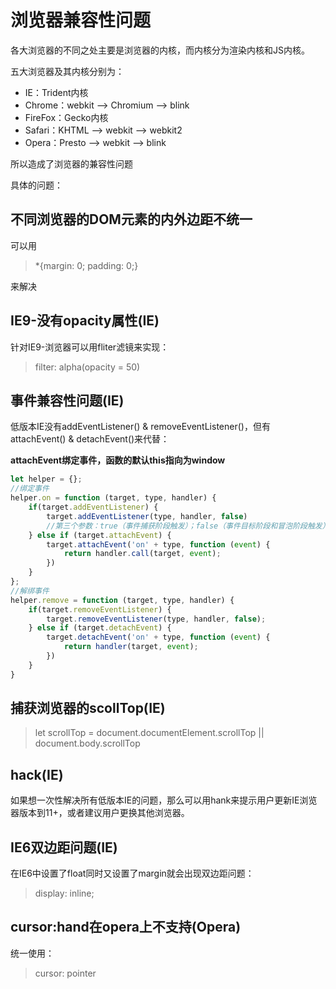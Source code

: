 # 浏览器兼容性问题

各大浏览器的不同之处主要是浏览器的内核，而内核分为渲染内核和JS内核。

五大浏览器及其内核分别为：

- IE：Trident内核
- Chrome：webkit --> Chromium  --> blink
- FireFox：Gecko内核
- Safari：KHTML --> webkit --> webkit2
- Opera：Presto --> webkit --> blink

所以造成了浏览器的兼容性问题

具体的问题：

## 不同浏览器的DOM元素的内外边距不统一

可以用

> *{margin: 0; padding: 0;}

来解决

## IE9-没有opacity属性(IE)

针对IE9-浏览器可以用fliter滤镜来实现：

> filter: alpha(opacity = 50)

## 事件兼容性问题(IE)

低版本IE没有addEventListener() & removeEventListener()，但有attachEvent() & detachEvent()来代替：

**attachEvent绑定事件，函数的默认this指向为window**

~~~js
let helper = {};
//绑定事件
helper.on = function (target, type, handler) {
    if(target.addEventListener) {
        target.addEventListener(type, handler, false)
        //第三个参数：true（事件捕获阶段触发）；false（事件目标阶段和冒泡阶段触发），如果想全阶段触发，那么可以写两个addEventListener()，一个为true，一个为false
    } else if (target.attachEvent) {
        target.attachEvent('on' + type, function (event) {
            return handler.call(target, event);
        })
    }
};
//解绑事件
helper.remove = function (target, type, handler) {
    if(target.removeEventListener) {
        target.removeEventListener(type, handler, false);
    } else if (target.detachEvent) {
        target.detachEvent('on' + type, function (event) {
            return handler(target, event);
        })
    }
}
~~~

## 捕获浏览器的scollTop(IE)

> let scrollTop = document.documentElement.scrollTop || document.body.scrollTop

## hack(IE)

如果想一次性解决所有低版本IE的问题，那么可以用hank来提示用户更新IE浏览器版本到11+，或者建议用户更换其他浏览器。

## IE6双边距问题(IE)

在IE6中设置了float同时又设置了margin就会出现双边距问题：

> display: inline;

## cursor:hand在opera上不支持(Opera)

统一使用：

> cursor: pointer